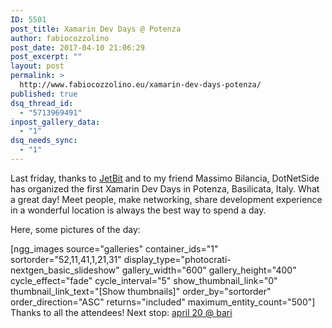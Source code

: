 ```yaml
---
ID: 5501
post_title: Xamarin Dev Days @ Potenza
author: fabiocozzolino
post_date: 2017-04-10 21:06:29
post_excerpt: ""
layout: post
permalink: >
  http://www.fabiocozzolino.eu/xamarin-dev-days-potenza/
published: true
dsq_thread_id:
  - "5713969491"
inpost_gallery_data:
  - "1"
dsq_needs_sync:
  - "1"
---
```

Last friday, thanks to <a href="http://www.jetbit.it/">JetBit</a>&nbsp;and to my friend Massimo Bilancia, DotNetSide has organized&nbsp;the first Xamarin Dev Days in Potenza, Basilicata, Italy. What a great day! Meet people, make networking, share development experience in a wonderful location is always the best way to spend a day.

Here, some pictures of the day:

[ngg_images source="galleries" container_ids="1" sortorder="52,11,41,1,21,31" display_type="photocrati-nextgen_basic_slideshow" gallery_width="600" gallery_height="400" cycle_effect="fade" cycle_interval="5" show_thumbnail_link="0" thumbnail_link_text="[Show thumbnails]" order_by="sortorder" order_direction="ASC" returns="included" maximum_entity_count="500"]&nbsp;
Thanks to all the attendees!
Next stop: <a href="https://www.eventbrite.it/e/biglietti-cloud-first-mobile-first-33439432242">april 20 @ bari</a>
